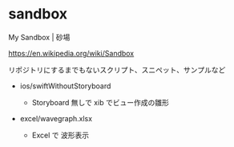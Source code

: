 # sandbox

My Sandbox | 砂場

https://en.wikipedia.org/wiki/Sandbox

リポジトリにするまでもないスクリプト、スニペット、サンプルなど

- ios/swiftWithoutStoryboard
  - Storyboard 無しで xib でビュー作成の雛形

- excel/wavegraph.xlsx
  - Excel で 波形表示

